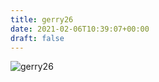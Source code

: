 ```yaml
---
title: gerry26
date: 2021-02-06T10:39:07+00:00
draft: false
---
```


![gerry26](/images/2003-5.jpg)


